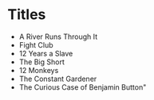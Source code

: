 # Titles

* A River Runs Through It
* Fight Club
* 12 Years a Slave
* The Big Short
* 12 Monkeys
* The Constant Gardener
* The Curious Case of Benjamin Button"

